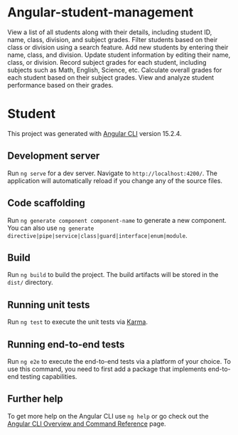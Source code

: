# Angular-student-management

View a list of all students along with their details, including student ID, name, class, division, and subject grades.
Filter students based on their class or division using a search feature.
Add new students by entering their name, class, and division.
Update student information by editing their name, class, or division.
Record subject grades for each student, including subjects such as Math, English, Science, etc.
Calculate overall grades for each student based on their subject grades.
View and analyze student performance based on their grades.



# Student

This project was generated with [Angular CLI](https://github.com/angular/angular-cli) version 15.2.4.

## Development server

Run `ng serve` for a dev server. Navigate to `http://localhost:4200/`. The application will automatically reload if you change any of the source files.

## Code scaffolding

Run `ng generate component component-name` to generate a new component. You can also use `ng generate directive|pipe|service|class|guard|interface|enum|module`.

## Build

Run `ng build` to build the project. The build artifacts will be stored in the `dist/` directory.

## Running unit tests

Run `ng test` to execute the unit tests via [Karma](https://karma-runner.github.io).

## Running end-to-end tests

Run `ng e2e` to execute the end-to-end tests via a platform of your choice. To use this command, you need to first add a package that implements end-to-end testing capabilities.

## Further help

To get more help on the Angular CLI use `ng help` or go check out the [Angular CLI Overview and Command Reference](https://angular.io/cli) page.
